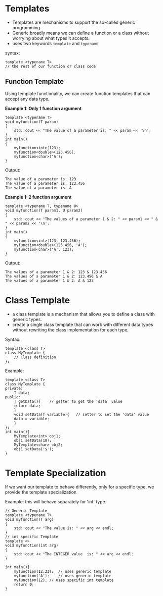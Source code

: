 # Templates
* Templates are mechanisms to support the so-called generic programming.
* Generic broadly means we can define a function or a class without worrying about what types it accepts.
* uses two keywords `template` and `typename`
  
syntax:
````
template <typename T>
// the rest of our function or class code
````

## Function Template
Using template functionality, we can create function templates that can accept any data type.

**Example 1: Only 1 function argument**
````
template <typename T>
void myfunction(T param)
{
	std::cout << "The value of a parameter is: " << param << '\n';
}
int main()
{
	myfunction<int>(123);
	myfunction<double>(123.456);
	myfunction<char>('A');
}
````
Output:
````
The value of a parameter is: 123
The value of a parameter is: 123.456
The value of a parameter is: A
````
**Example 1: 2 function argument**
````
template <typename T, typename U>
void myfunction(T param1, U param2)
{
	std::cout << "The values of a parameter 1 & 2: " << param1 << " & " << param2 << '\n';
}
int main()
{
	myfunction<int>(123, 123.456);
	myfunction<double>(123.456, 'A');
	myfunction<char>('A', 123);
}
````
Output:
````
The values of a parameter 1 & 2: 123 & 123.456
The values of a parameter 1 & 2: 123.456 & A
The values of a parameter 1 & 2: A & 123
````
# Class Template
* a class template is a mechanism that allows you to define a class with generic types.
* create a single class template that can work with different data types without rewriting the class implementation for each type.

Syntax:
````
template <class T>
class MyTemplate {
    // Class definition
};

````
Example:
````
template <class T>
class MyTemplate {
private:
    T data;
public:
    T getData(){	// getter to get the 'data' value
	return data;	
    }
    void setData(T variable){	// setter to set the 'data' value
	data = variable;	
    }
};
int main(){
    MyTemplate<int> obj1;
    obj1.setData(10);
    MyTemplate<char> obj2;
    obj1.setData('$');
}
````
# Template Specialization
If we want our template to behave differently, only for a specific type, we provide the template specialization.

Example: this will behave separately for 'int' type.
````
// Generic Template
template <typename T>
void myfunction(T arg)
{
    std::cout << "The value is: " << arg << endl;
}
// int specific Template
template <>
void myfunction(int arg)
{
    std::cout << "The INTEGER value  is: " << arg << endl;
}

int main(){
    myfunction(12.23);	// uses generic template
    myfunction('A');	// uses generic template
    myfunction(12);	// uses specific int template
    return 0;
}
````
